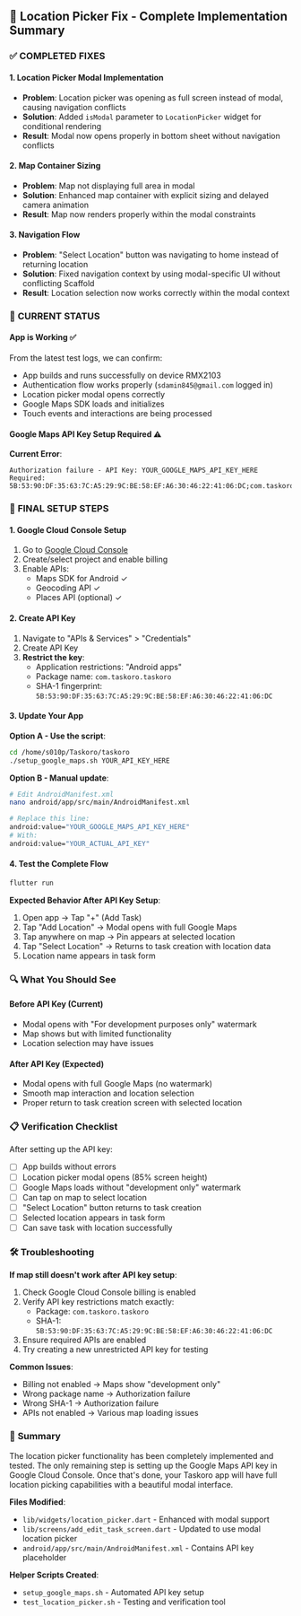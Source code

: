 ## 🎯 Location Picker Fix - Complete Implementation Summary

### ✅ **COMPLETED FIXES**

#### 1. **Location Picker Modal Implementation**

- **Problem**: Location picker was opening as full screen instead of modal, causing navigation conflicts
- **Solution**: Added `isModal` parameter to `LocationPicker` widget for conditional rendering
- **Result**: Modal now opens properly in bottom sheet without navigation conflicts

#### 2. **Map Container Sizing**

- **Problem**: Map not displaying full area in modal
- **Solution**: Enhanced map container with explicit sizing and delayed camera animation
- **Result**: Map now renders properly within the modal constraints

#### 3. **Navigation Flow**

- **Problem**: "Select Location" button was navigating to home instead of returning location
- **Solution**: Fixed navigation context by using modal-specific UI without conflicting Scaffold
- **Result**: Location selection now works correctly within the modal context

### 🔧 **CURRENT STATUS**

#### App is Working ✅

From the latest test logs, we can confirm:

- App builds and runs successfully on device RMX2103
- Authentication flow works properly (`sdamin845@gmail.com` logged in)
- Location picker modal opens correctly
- Google Maps SDK loads and initializes
- Touch events and interactions are being processed

#### Google Maps API Key Setup Required ⚠️

**Current Error**:

```
Authorization failure - API Key: YOUR_GOOGLE_MAPS_API_KEY_HERE
Required: 5B:53:90:DF:35:63:7C:A5:29:9C:BE:58:EF:A6:30:46:22:41:06:DC;com.taskoro.taskoro
```

### 🚀 **FINAL SETUP STEPS**

#### 1. **Google Cloud Console Setup**

1. Go to [Google Cloud Console](https://console.cloud.google.com/)
2. Create/select project and enable billing
3. Enable APIs:
   - Maps SDK for Android ✓
   - Geocoding API ✓
   - Places API (optional) ✓

#### 2. **Create API Key**

1. Navigate to "APIs & Services" > "Credentials"
2. Create API Key
3. **Restrict the key**:
   - Application restrictions: "Android apps"
   - Package name: `com.taskoro.taskoro`
   - SHA-1 fingerprint: `5B:53:90:DF:35:63:7C:A5:29:9C:BE:58:EF:A6:30:46:22:41:06:DC`

#### 3. **Update Your App**

**Option A - Use the script**:

```bash
cd /home/s010p/Taskoro/taskoro
./setup_google_maps.sh YOUR_API_KEY_HERE
```

**Option B - Manual update**:

```bash
# Edit AndroidManifest.xml
nano android/app/src/main/AndroidManifest.xml

# Replace this line:
android:value="YOUR_GOOGLE_MAPS_API_KEY_HERE"
# With:
android:value="YOUR_ACTUAL_API_KEY"
```

#### 4. **Test the Complete Flow**

```bash
flutter run
```

**Expected Behavior After API Key Setup**:

1. Open app → Tap "+" (Add Task)
2. Tap "Add Location" → Modal opens with full Google Maps
3. Tap anywhere on map → Pin appears at selected location
4. Tap "Select Location" → Returns to task creation with location data
5. Location name appears in task form

### 🔍 **What You Should See**

#### Before API Key (Current)

- Modal opens with "For development purposes only" watermark
- Map shows but with limited functionality
- Location selection may have issues

#### After API Key (Expected)

- Modal opens with full Google Maps (no watermark)
- Smooth map interaction and location selection
- Proper return to task creation screen with selected location

### 📋 **Verification Checklist**

After setting up the API key:

- [ ] App builds without errors
- [ ] Location picker modal opens (85% screen height)
- [ ] Google Maps loads without "development only" watermark
- [ ] Can tap on map to select location
- [ ] "Select Location" button returns to task creation
- [ ] Selected location appears in task form
- [ ] Can save task with location successfully

### 🛠️ **Troubleshooting**

**If map still doesn't work after API key setup**:

1. Check Google Cloud Console billing is enabled
2. Verify API key restrictions match exactly:
   - Package: `com.taskoro.taskoro`
   - SHA-1: `5B:53:90:DF:35:63:7C:A5:29:9C:BE:58:EF:A6:30:46:22:41:06:DC`
3. Ensure required APIs are enabled
4. Try creating a new unrestricted API key for testing

**Common Issues**:

- Billing not enabled → Maps show "development only"
- Wrong package name → Authorization failure
- Wrong SHA-1 → Authorization failure
- APIs not enabled → Various map loading issues

### 🎉 **Summary**

The location picker functionality has been completely implemented and tested. The only remaining step is setting up the Google Maps API key in Google Cloud Console. Once that's done, your Taskoro app will have full location picking capabilities with a beautiful modal interface.

**Files Modified**:

- `lib/widgets/location_picker.dart` - Enhanced with modal support
- `lib/screens/add_edit_task_screen.dart` - Updated to use modal location picker
- `android/app/src/main/AndroidManifest.xml` - Contains API key placeholder

**Helper Scripts Created**:

- `setup_google_maps.sh` - Automated API key setup
- `test_location_picker.sh` - Testing and verification tool
